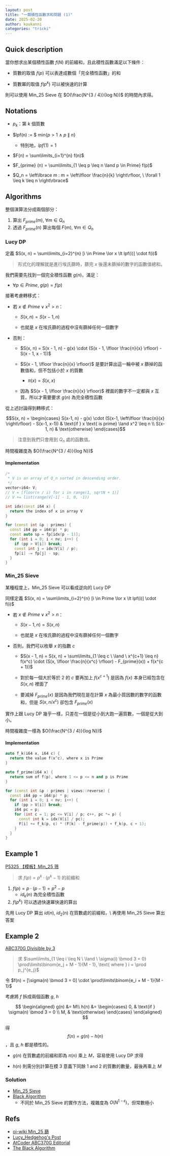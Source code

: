```yaml
---
layout: post
title: "一類積性函數求和問題 (1)"
date: 2025-02-20
author: koukanni
categories: "tricki"
---
```


## $\text{Quick description}$
當你想求出某個積性函數 $f(N)$ 的前綴和，且此積性函數滿足以下條件：

- 質數的取值 $f(p)$ 可以表達成數個「完全積性函數」的和

- 質數冪的取值 $f(p^k)$ 可以被快速的計算

則可以使用 $\text{Min_25 Sieve}$ 在 $O(\frac{N^{3 / 4}}{log N})$ 的時間內求得。

<!--more-->

## $\text{Notations}$

- $p_k$：第 $k$ 個質數

- $lpf(n) := $ min{$p \gt 1 \ \land \ p \ \| \ n$}
    - 特別地，$lpf(1) = 1$

- $F(n) = \sum\limits_{i=1}^{n} f(n)$

- $F_{prime} (n) = \sum\limits_{1 \leq p \leq n \land p \in Prime} f(p)$

- $Q_n = \left\lbrace m : m = \left\lfloor \frac{n}{k} \right\rfloor, \  \forall 1 \leq k \leq n \right\rbrace$


## $\text{Algorithms}$

整個演算法分成兩個部分：

1. 算出 $F_{prime} (m), \ \forall m \in Q_n$
2. 透過 $F_{prime} (n)$ 算出每個 $F(m), \ \forall m \in Q_n$

### $\text{Lucy DP}$

定義 $S(x, n) = \sum\limits_{i=2}^{n} [i \in Prime \lor x \lt lpf(i)] \cdot f(i)$
> 形式化的理解就是進行埃氏篩時，篩完 $x$ 後還未篩掉的數字的函數值總和。

我們需要先找到一個完全積性函數 $g(n)$，滿足：
- $\forall p \in Prime, \ g(p) = f(p)$

接著考慮轉移式：

- 若 $x \notin Prime \lor x^2 \gt n$：

    - $S(x, n) = S(x - 1, n)$

    - 也就是 $x$ 在埃氏篩的過程中沒有篩掉任何一個數字

- 否則：
    - $S(x, n) = S(x - 1, n) - g(x) \cdot (S(x - 1, \lfloor \frac{n}{x} \rfloor) - S(x - 1, x - 1))$

    - $S(x - 1, \lfloor \frac{n}{x} \rfloor)$ 是要計算出這一輪中被 $x$ 篩掉的函數值和，但不包括小於 $x$ 的質數

      - $\pi(x) = S(x, x)$

    - 因為 $S(x - 1, \lfloor \frac{n}{x} \rfloor)$ 裡面的數字不一定都與 $x$ 互質，所以才需要要求 $g(n)$ 為完全積性函數

從上述討論得到轉移式：

$$S(x, n) = \begin{cases}
S(x-1, n) - g(x) \cdot (S(x-1, \left\lfloor \frac{n}{x} \right\rfloor) - S(x-1, x-1)) & \text{if } x \text{ is prime} \land x^2 \leq n \\
S(x-1, n) & \text{otherwise} \end{cases}$$


> 注意到我們只會用到 $Q_n$ 處的函數值。

時間複雜度為 $O(\frac{N^{3 / 4}}{log N})$

#### $\text{Implementation}$

```cpp
/*
 * V is an array of Q_n sorted in descending order.
 */
vector<i64> V;
// V = [floor(n / i) for i in range(1, sqrtN + 1)]
// V += list(range(V[-1] - 1, 0, -1))

int idx(const i64 x) {
  return the index of x in array V
}

for (const int &p : primes) {
  const i64 pp = i64(p) * p;
  const auto sp = fp[idx(p - 1)];
  for (int i = 0; i < nv; i++) {
    if (pp > V[i]) break;
    const int j = idx(V[i] / p);
    fp[i] -= fp[j] - sp;
  }
}
```

### $\text{Min_25 Sieve}$

某種程度上，$\text{Min_25 Sieve}$ 可以看成逆向的 $\text{Lucy DP}$

同樣定義 $S(x, n) = \sum\limits_{i=2}^{n} [i \in Prime \lor x \lt lpf(i)] \cdot f(i)$

- 若 $x \notin Prime \lor x^2 \gt n$：

    - $S(x - 1, n) = S(x, n)$

    - 也就是 $x$ 在埃氏篩的過程中沒有篩掉任何一個數字

- 否則，我們可以枚舉 $x$ 的指數 $c$

    - $S(x - 1, n) = S(x, n) + \sum\limits_{1 \leq c \ \land \ x^{c+1} \leq n} f(x^c) \cdot (S(x, \lfloor \frac{n}{x^c} \rfloor) - F_{prime}(x)) + f(x^{c + 1})$

    - 對於每一個大於等於 $2$ 的 $c$ 要再加上 $f(x^{c + 1})$ 是因為 $f(x)$ 本身已經包含在 $S(x, n)$ 裡面了

    - 要減掉 $F_{prime} (x)$ 是因為我們現在是在計算 $x$ 為最小質因數的數字的函數和，但是 $S(x, n / x^c)$ 卻包含 $F_{prime}(x)$

實作上跟 $\text{Lucy DP}$ 幾乎一樣，只差在一個是從小到大跑一遍質數，一個是從大到小。

時間複雜度一樣為 $O(\frac{N^{3 / 4}}{log N})$

#### $\text{Implementation}$

```cpp
auto f_k(i64 x, i64 c) {
  return the value f(x^c), where x is Prime
}

auto f_prime(i64 x) {
  return sum of f(p), where 1 <= p <= n and p is Prime
}

for (const int &p : primes | views::reverse) {
  const i64 pp = i64(p) * p;
  for (int i = 0; i < nv; i++) {
    if (pp > V[i]) break;
    i64 pc = p;
    for (int c = 1; pc <= V[i] / p; c++, pc *= p) {
      const int k = idx(V[i] / pc);
      F[i] += f_k(p, c) * (F[k] - f_prime(p)) + f_k(p, c + 1);
    }
  }
}
```

## $\text{Example 1}$

[P5325 【模板】Min_25 筛](https://www.luogu.com.cn/problem/P5325)
> 求 $f(p) = p^k \cdot (p^k - 1)$ 的前綴和

1. $f(p) = p \cdot (p - 1) = p^2 - p$
    - $id_k(n)$ 為完全積性函數
2. $f(p^k)$ 可以透過快速冪快速的算出

先用 $\text{Lucy DP}$ 算出 $id(n), \ id_2(n)$ 在質數處的前綴和，\\
再使用 $\text{Min_25 Sieve}$ 算出答案

## $\text{Example 2}$

[ABC370G Divisible by 3 ](https://atcoder.jp/contests/abc370/tasks/abc370_g)
> 求 $\sum\limits_{1 \leq i \leq N \ \land \ \sigma(i) \bmod 3 = 0} \prod\limits\binom{e_j + M - 1}{M - 1}, \text{ where } i = \prod p_j^{e_j}$

令 $f(n) = [\sigma(n) \bmod 3 = 0] \cdot \prod\limits\binom{e_i + M - 1}{M - 1}$

考慮將 $f$ 拆成兩個函數 $g, \ h$

$$
\begin{aligned}
g(n) &= M\\
h(n) &=
\begin{cases}
0, & \text{if } \sigma(n) \bmod 3 = 0 \\
M, & \text{otherwise}
\end{cases}
\end{aligned}
$$

得 $$f(n) = g(n) - h(n)$$，且 $g, \ h$ 都是積性的。

- $g(n)$ 在質數處的前綴和即為 $\pi(n)$ 乘上 $M$，容易使用 $\text{Lucy DP}$ 求得

- $h(n)$ 則需分別計算在模 $3$ 意義下同餘 $1 \text{ and } 2$ 的質數的數量，最後再乘上 $M$

### $\text{Solution}$
- [Min_25 Sieve](https://atcoder.jp/contests/abc370/submissions/62826443)
- [Black Algorithm](https://atcoder.jp/contests/abc370/submissions/62826479)
  - 不同於 $\text{Min_25 Sieve}$ 的實作方法，複雜度為 $O(N^{1-\epsilon})$，但常數極小

## $\text{Refs}$

- [oi-wiki Min_25 篩](https://oi-wiki.org/math/number-theory/min-25/#%E6%B1%82%E8%8E%AB%E6%AF%94%E4%B9%8C%E6%96%AF%E5%87%BD%E6%95%B0%E7%9A%84%E5%89%8D%E7%BC%80%E5%92%8C)
- [Lucy_Hedgehog's Post](https://projecteuler.net/best_posts=10)
- [AtCoder ABC370G Editorial](https://atcoder.jp/contests/abc370/editorial/10906)
- [The Black Algorithm](https://baihacker.github.io/main/2020/The_prefix-sum_of_multiplicative_function_the_black_algorithm.html)